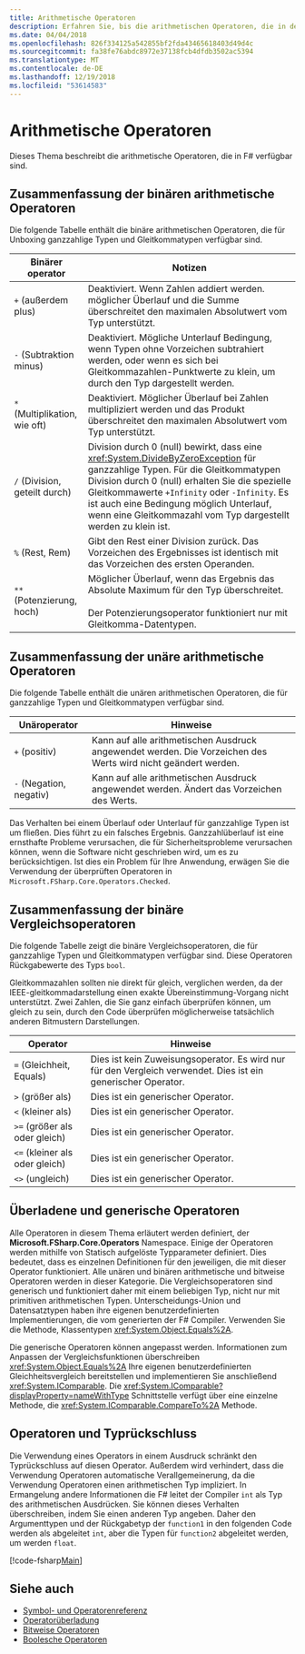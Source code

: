 ```yaml
---
title: Arithmetische Operatoren
description: Erfahren Sie, bis die arithmetischen Operatoren, die in der Programmiersprache F# verfügbar sind.
ms.date: 04/04/2018
ms.openlocfilehash: 826f334125a542855bf2fda43465618403d49d4c
ms.sourcegitcommit: fa38fe76abdc8972e37138fcb4dfdb3502ac5394
ms.translationtype: MT
ms.contentlocale: de-DE
ms.lasthandoff: 12/19/2018
ms.locfileid: "53614583"
---
```

# <a name="arithmetic-operators"></a>Arithmetische Operatoren

Dieses Thema beschreibt die arithmetische Operatoren, die in F# verfügbar sind.

## <a name="summary-of-binary-arithmetic-operators"></a>Zusammenfassung der binären arithmetische Operatoren

Die folgende Tabelle enthält die binäre arithmetischen Operatoren, die für Unboxing ganzzahlige Typen und Gleitkommatypen verfügbar sind.

|Binärer operator|Notizen|
|---------------|-----|
|`+` (außerdem plus)|Deaktiviert. Wenn Zahlen addiert werden. möglicher Überlauf und die Summe überschreitet den maximalen Absolutwert vom Typ unterstützt.|
|`-` (Subtraktion minus)|Deaktiviert. Mögliche Unterlauf Bedingung, wenn Typen ohne Vorzeichen subtrahiert werden, oder wenn es sich bei Gleitkommazahlen-Punktwerte zu klein, um durch den Typ dargestellt werden.|
|`*` (Multiplikation, wie oft)|Deaktiviert. Möglicher Überlauf bei Zahlen multipliziert werden und das Produkt überschreitet den maximalen Absolutwert vom Typ unterstützt.|
|`/` (Division, geteilt durch)|Division durch 0 (null) bewirkt, dass eine <xref:System.DivideByZeroException> für ganzzahlige Typen. Für die Gleitkommatypen Division durch 0 (null) erhalten Sie die spezielle Gleitkommawerte `+Infinity` oder `-Infinity`. Es ist auch eine Bedingung möglich Unterlauf, wenn eine Gleitkommazahl vom Typ dargestellt werden zu klein ist.|
|`%` (Rest, Rem)|Gibt den Rest einer Division zurück. Das Vorzeichen des Ergebnisses ist identisch mit das Vorzeichen des ersten Operanden.|
|`**` (Potenzierung, hoch)|Möglicher Überlauf, wenn das Ergebnis das Absolute Maximum für den Typ überschreitet.<br /><br />Der Potenzierungsoperator funktioniert nur mit Gleitkomma-Datentypen.|

## <a name="summary-of-unary-arithmetic-operators"></a>Zusammenfassung der unäre arithmetische Operatoren

Die folgende Tabelle enthält die unären arithmetischen Operatoren, die für ganzzahlige Typen und Gleitkommatypen verfügbar sind.

|Unäroperator|Hinweise|
|--------------|-----|
|`+` (positiv)|Kann auf alle arithmetischen Ausdruck angewendet werden. Die Vorzeichen des Werts wird nicht geändert werden.|
|`-` (Negation, negativ)|Kann auf alle arithmetischen Ausdruck angewendet werden. Ändert das Vorzeichen des Werts.|

Das Verhalten bei einem Überlauf oder Unterlauf für ganzzahlige Typen ist um fließen. Dies führt zu ein falsches Ergebnis. Ganzzahlüberlauf ist eine ernsthafte Probleme verursachen, die für Sicherheitsprobleme verursachen können, wenn die Software nicht geschrieben wird, um es zu berücksichtigen. Ist dies ein Problem für Ihre Anwendung, erwägen Sie die Verwendung der überprüften Operatoren in `Microsoft.FSharp.Core.Operators.Checked`.

## <a name="summary-of-binary-comparison-operators"></a>Zusammenfassung der binäre Vergleichsoperatoren

Die folgende Tabelle zeigt die binäre Vergleichsoperatoren, die für ganzzahlige Typen und Gleitkommatypen verfügbar sind. Diese Operatoren Rückgabewerte des Typs `bool`.

Gleitkommazahlen sollten nie direkt für gleich, verglichen werden, da der IEEE-gleitkommadarstellung einen exakte Übereinstimmung-Vorgang nicht unterstützt. Zwei Zahlen, die Sie ganz einfach überprüfen können, um gleich zu sein, durch den Code überprüfen möglicherweise tatsächlich anderen Bitmustern Darstellungen.

|Operator|Hinweise|
|--------|-----|
|`=` (Gleichheit, Equals)|Dies ist kein Zuweisungsoperator. Es wird nur für den Vergleich verwendet. Dies ist ein generischer Operator.|
|`>` (größer als)|Dies ist ein generischer Operator.|
|`<` (kleiner als)|Dies ist ein generischer Operator.|
|`>=` (größer als oder gleich)|Dies ist ein generischer Operator.|
|`<=` (kleiner als oder gleich)|Dies ist ein generischer Operator.|
|`<>` (ungleich)|Dies ist ein generischer Operator.|

## <a name="overloaded-and-generic-operators"></a>Überladene und generische Operatoren

Alle Operatoren in diesem Thema erläutert werden definiert, der **Microsoft.FSharp.Core.Operators** Namespace. Einige der Operatoren werden mithilfe von Statisch aufgelöste Typparameter definiert. Dies bedeutet, dass es einzelnen Definitionen für den jeweiligen, die mit dieser Operator funktioniert. Alle unären und binären arithmetische und bitweise Operatoren werden in dieser Kategorie. Die Vergleichsoperatoren sind generisch und funktioniert daher mit einem beliebigen Typ, nicht nur mit primitiven arithmetischen Typen. Unterscheidungs-Union und Datensatztypen haben ihre eigenen benutzerdefinierten Implementierungen, die vom generierten der F# Compiler. Verwenden Sie die Methode, Klassentypen <xref:System.Object.Equals%2A>.

Die generische Operatoren können angepasst werden. Informationen zum Anpassen der Vergleichsfunktionen überschreiben <xref:System.Object.Equals%2A> Ihre eigenen benutzerdefinierten Gleichheitsvergleich bereitstellen und implementieren Sie anschließend <xref:System.IComparable>. Die <xref:System.IComparable?displayProperty=nameWithType> Schnittstelle verfügt über eine einzelne Methode, die <xref:System.IComparable.CompareTo%2A> Methode.

## <a name="operators-and-type-inference"></a>Operatoren und Typrückschluss

Die Verwendung eines Operators in einem Ausdruck schränkt den Typrückschluss auf diesen Operator. Außerdem wird verhindert, dass die Verwendung Operatoren automatische Verallgemeinerung, da die Verwendung Operatoren einen arithmetischen Typ impliziert. In Ermangelung andere Informationen die F# leitet der Compiler `int` als Typ des arithmetischen Ausdrücken. Sie können dieses Verhalten überschreiben, indem Sie einen anderen Typ angeben. Daher den Argumenttypen und der Rückgabetyp der `function1` in den folgenden Code werden als abgeleitet `int`, aber die Typen für `function2` abgeleitet werden, um werden `float`.

[!code-fsharp[Main](../../../../samples/snippets/fsharp/lang-ref-1/snippet3501.fs)]

## <a name="see-also"></a>Siehe auch

- [Symbol- und Operatorenreferenz](index.md)
- [Operatorüberladung](../operator-overloading.md)
- [Bitweise Operatoren](bitwise-operators.md)
- [Boolesche Operatoren](boolean-operators.md)